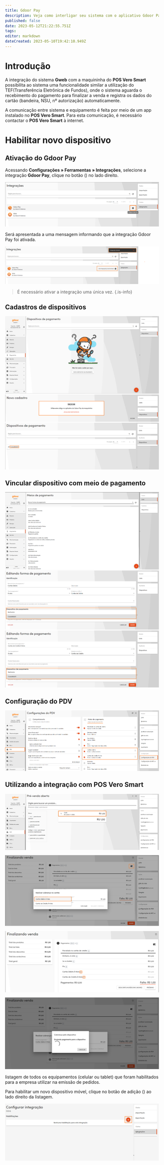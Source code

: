 ```yaml
---
title: Gdoor Pay
description: Veja como interligar seu sistema com o aplicativo Gdoor Pay
published: false
date: 2023-05-12T21:22:55.751Z
tags: 
editor: markdown
dateCreated: 2023-05-10T19:42:10.949Z
---
```


# Introdução

A integração do sistema **Gweb** com a maquininha do **POS Vero Smart** possibilita ao sistema uma funcionalidade similar a utilização do TEF(Transferência Eletrônica de Fundos), onde o sistema aguarda o recebimento do pagamento para finalizar a venda e registra os dados do cartão (bandeira, NSU, nº autorização) automaticamente.

A comunicação entre sistema e equipamento é feita por meio de um app instalado no **POS Vero Smart**. Para esta comunicação, é necessário contactar o **POS Vero Smart** à internet.


# Habilitar novo dispositivo

## Ativação do Gdoor Pay

Acessando **Configurações » Ferramentas » Integrações**, selecione a integração **Gdoor Pay**, clique no botão (<em class="mdi mdi-cog"></em>) no lado direito.

![acesso-configurar.png](/config/ferramentas/acesso-configurar.png)

Será apresentada a uma mensagem informando que a integração Gdoor Pay foi ativada. 


![integ-ativa.png](/config/ferramentas/integ-ativa.png)

> É necessário ativar a integração uma única vez.
{.is-info}

## Cadastros de dispositivos

![cad-dispositivo01.png](/config/ferramentas/cad-dispositivo01.png)
![cad-dispositivo02.png](/config/ferramentas/cad-dispositivo02.png)
![cad-dispositivo03.png](/config/ferramentas/cad-dispositivo03.png)





## Vincular dispositivo com meio de pagamento
![meio-pgto01.png](/config/ferramentas/meio-pgto01.png)
![form-pgto01.png](/config/ferramentas/form-pgto01.png)
![form-pgto02png.png](/config/ferramentas/form-pgto02png.png)


## Configuração do PDV

![marcar-meio-pgto.png](/config/ferramentas/marcar-meio-pgto.png)


## Utilizando a integração com POS Vero Smart

![venda01.png](/config/ferramentas/venda01.png)

![venda02.png](/config/ferramentas/venda02.png)

![venda03.png](/config/ferramentas/venda03.png)

![venda04.png](/config/ferramentas/venda04.png)







listagem de todos os equipamentos (celular ou tablet) que foram habilitados para a empresa utilizar na emissão de pedidos.

Para habilitar um novo dispositivo móvel, clique no botão de adição (<em class="mdi mdi-plus-circle"></em>) ao lado direito da listagem.

![listagem-equipamentos.png](/config/ferramentas/listagem-equipamentos.png)












